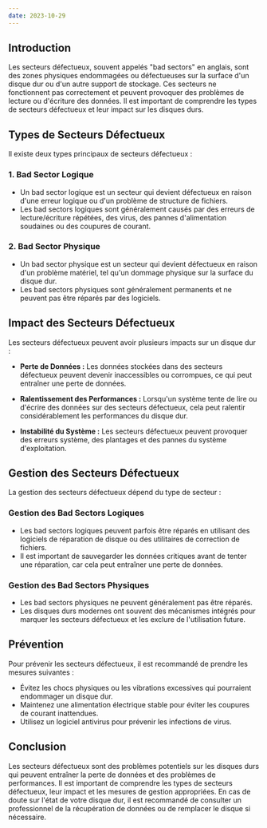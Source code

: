 ```yaml
---
date: 2023-10-29
---
```


## Introduction
Les secteurs défectueux, souvent appelés "bad sectors" en anglais, sont des zones physiques endommagées ou défectueuses sur la surface d'un disque dur ou d'un autre support de stockage. Ces secteurs ne fonctionnent pas correctement et peuvent provoquer des problèmes de lecture ou d'écriture des données. Il est important de comprendre les types de secteurs défectueux et leur impact sur les disques durs.

## Types de Secteurs Défectueux
Il existe deux types principaux de secteurs défectueux :

### 1. Bad Sector Logique
- Un bad sector logique est un secteur qui devient défectueux en raison d'une erreur logique ou d'un problème de structure de fichiers.
- Les bad sectors logiques sont généralement causés par des erreurs de lecture/écriture répétées, des virus, des pannes d'alimentation soudaines ou des coupures de courant.

### 2. Bad Sector Physique
- Un bad sector physique est un secteur qui devient défectueux en raison d'un problème matériel, tel qu'un dommage physique sur la surface du disque dur.
- Les bad sectors physiques sont généralement permanents et ne peuvent pas être réparés par des logiciels.

## Impact des Secteurs Défectueux
Les secteurs défectueux peuvent avoir plusieurs impacts sur un disque dur :

- **Perte de Données :** Les données stockées dans des secteurs défectueux peuvent devenir inaccessibles ou corrompues, ce qui peut entraîner une perte de données.

- **Ralentissement des Performances :** Lorsqu'un système tente de lire ou d'écrire des données sur des secteurs défectueux, cela peut ralentir considérablement les performances du disque dur.

- **Instabilité du Système :** Les secteurs défectueux peuvent provoquer des erreurs système, des plantages et des pannes du système d'exploitation.

## Gestion des Secteurs Défectueux
La gestion des secteurs défectueux dépend du type de secteur :

### Gestion des Bad Sectors Logiques
- Les bad sectors logiques peuvent parfois être réparés en utilisant des logiciels de réparation de disque ou des utilitaires de correction de fichiers.
- Il est important de sauvegarder les données critiques avant de tenter une réparation, car cela peut entraîner une perte de données.

### Gestion des Bad Sectors Physiques
- Les bad sectors physiques ne peuvent généralement pas être réparés.
- Les disques durs modernes ont souvent des mécanismes intégrés pour marquer les secteurs défectueux et les exclure de l'utilisation future.

## Prévention
Pour prévenir les secteurs défectueux, il est recommandé de prendre les mesures suivantes :

- Évitez les chocs physiques ou les vibrations excessives qui pourraient endommager un disque dur.
- Maintenez une alimentation électrique stable pour éviter les coupures de courant inattendues.
- Utilisez un logiciel antivirus pour prévenir les infections de virus.

## Conclusion
Les secteurs défectueux sont des problèmes potentiels sur les disques durs qui peuvent entraîner la perte de données et des problèmes de performances. Il est important de comprendre les types de secteurs défectueux, leur impact et les mesures de gestion appropriées. En cas de doute sur l'état de votre disque dur, il est recommandé de consulter un professionnel de la récupération de données ou de remplacer le disque si nécessaire.